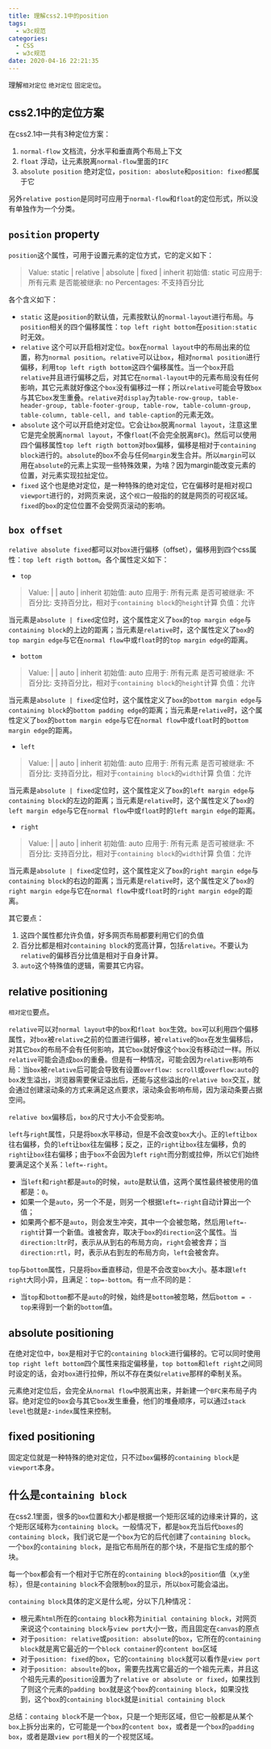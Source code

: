 ```yaml
---
title: 理解css2.1中的position
tags:
  - w3c规范
categories:
  - CSS
  - w3c规范
date: 2020-04-16 22:21:35
---
```



理解`相对定位` `绝对定位` `固定定位`。

<!-- more -->

## css2.1中的定位方案
在css2.1中一共有3种定位方案：
1. `normal-flow` 文档流，分水平和垂直两个布局上下文
2. `float` 浮动，让元素脱离`normal-flow`里面的`IFC`
3. `absolute position` 绝对定位，`position: aboslute`和`position: fixed`都属于它

另外`relative postion`是同时可应用于`normal-flow`和`float`的定位形式，所以没有单独作为一个分类。

## `position` property
`position`这个属性，可用于设置元素的定位方式，它的定义如下：
> Value:  	static | relative | absolute | fixed | inherit
初始值:  	static
可应用于:  	所有元素
是否能被继承:  	no
Percentages:  	不支持百分比

各个含义如下：
* `static` 这是`position`的默认值，元素按默认的`normal-layout`进行布局。与`position`相关的四个偏移属性：`top left right bottom`在`position:static`时无效。
* `relative` 这个可以开启相对定位。`box`在`normal layout`中的布局出来的位置，称为`normal position`。`relative`可以让`box`，相对`normal position`进行偏移，利用`top left rigth bottom`这四个偏移属性。当一个`box`开启`relative`并且进行偏移之后，对其它在`normal-layout`中的元素布局没有任何影响，其它元素就好像这个`box`没有偏移过一样；所以`relative`可能会导致`box`与其它`box`发生重叠。`relative`对`display`为`table-row-group, table-header-group, table-footer-group, table-row, table-column-group, table-column, table-cell, and table-caption`的元素无效。
* `absolute` 这个可以开启绝对定位。它会让`box`脱离`normal layout`，注意这里它是完全脱离`normal layout`，不像`float`(不会完全脱离`BFC`)。然后可以使用四个偏移属性`top left rigth bottom`对`box`偏移，偏移是相对于`containing block`进行的。`absolute`的`box`不会与任何`margin`发生合并。所以`margin`可以用在`absolute`的元素上实现一些特殊效果，为啥？因为margin能改变元素的位置，对元素实现拉扯定位。
* `fixed` 这个也是绝对定位，是一种特殊的绝对定位，它在偏移时是相对视口`viewport`进行的，对网页来说，这个`视口`一般指的的就是网页的可视区域。`fixed`的`box`的定位位置不会受网页滚动的影响。

## `box offset`
`relative absolute fixed`都可以对`box`进行偏移（offset），偏移用到四个css属性：`top left rigth bottom`。各个属性定义如下：
* `top`
> Value:  	<length> | <percentage> | auto | inherit
初始值:  	auto
应用于:  	所有元素
是否可被继承:  	不
百分比:  	支持百分比，相对于`containing block`的`height`计算
负值：允许

当元素是`absolute | fixed`定位时，这个属性定义了`box`的`top margin edge`与`containing block`的上边的距离；当元素是`relative`时，这个属性定义了`box`的`top margin edge`与它在`normal flow`中或`float`时的`top margin edge`的距离。

* `bottom`
> Value:  	<length> | <percentage> | auto | inherit
初始值:  	auto
应用于:  	所有元素
是否可被继承:  	不
百分比:  	支持百分比，相对于`containing block`的`height`计算
负值：允许

当元素是`absolute | fixed`定位时，这个属性定义了`box`的`bottom margin edge`与`containing block`的`bottom padding edge`的距离；当元素是`relative`时，这个属性定义了`box`的`bottom margin edge`与它在`normal flow`中或`float`时的`bottom margin edge`的距离。

* `left`
> Value:  	<length> | <percentage> | auto | inherit
初始值:  	auto
应用于:  	所有元素
是否可被继承:  	不
百分比:  	支持百分比，相对于`containing block`的`width`计算
负值：允许

当元素是`absolute | fixed`定位时，这个属性定义了`box`的`left margin edge`与`containing block`的左边的距离；当元素是`relative`时，这个属性定义了`box`的`left margin edge`与它在`normal flow`中或`float`时的`left margin edge`的距离。

* `right`
> Value:  	<length> | <percentage> | auto | inherit
初始值:  	auto
应用于:  	所有元素
是否可被继承:  	不
百分比:  	支持百分比，相对于`containing block`的`width`计算
负值：允许

当元素是`absolute | fixed`定位时，这个属性定义了`box`的`right margin edge`与`containing block`的右边的距离；当元素是`relative`时，这个属性定义了`box`的`right margin edge`与它在`normal flow`中或`float`时的`right margin edge`的距离。

其它要点：
1. 这四个属性都允许负值，好多网页布局都要利用它们的负值
2. 百分比都是相对`containing block`的宽高计算，包括`relative`。不要认为`relative`的偏移百分比值是相对于自身计算。
3. `auto`这个特殊值的逻辑，需要其它内容。

## relative positioning
`相对定位`要点。

`relative`可以对`normal layout`中的`box`和`float box`生效。`box`可以利用四个偏移属性，对`box`被`relative`之前的位置进行偏移，被`relative`的`box`在发生偏移后，对其它`box`的布局不会有任何影响，其它`box`就好像这个`box`没有移动过一样。所以`relative`可能会造成`box`的重叠。但是有一种情况，可能会因为`relative`影响布局：当`box`被`relative`后可能会导致有设置`overflow: scroll`或`overflow:auto`的`box`发生溢出，浏览器需要保证溢出后，还能与这些溢出的`relative box`交互，就会通过创建滚动条的方式来满足这点要求，滚动条会影响布局，因为滚动条要占据空间。

`relative box`偏移后，`box`的尺寸大小不会受影响。

`left`与`right`属性，只是将`box`水平移动，但是不会改变`box`大小。正的`left`让`box`往右偏移，负的`left`让`box`往左偏移；反之，正的`right`让`box`往左偏移，负的`right`让`box`往右偏移；由于`box`不会因为`left` `right`而分割或拉伸，所以它们始终要满足这个关系：`left=-right`。
* 当`left`和`right`都是`auto`的时候，`auto`是默认值，这两个属性最终被使用的值都是：`0`。
* 如果一个是`auto`，另一个不是，则另一个根据`left=-right`自动计算出一个值；
* 如果两个都不是`auto`，则会发生冲突，其中一个会被忽略，然后用`left=-right`计算一个新值。谁被舍弃，取决于`box`的`direction`这个属性。当`direction:ltr`时，表示从从到右的布局方向，`right`会被舍弃；当`direction:rtl`，时，表示从右到左的布局方向，`left`会被舍弃。

`top`与`bottom`属性，只是将`box`垂直移动，但是不会改变`box`大小。基本跟`left right`大同小异，且满足：`top=-bottom`。有一点不同的是：
* 当`top`和`bottom`都不是`auto`的时候，始终是`bottom`被忽略，然后`bottom = -top`来得到一个新的`bottom`值。


## absolute positioning
在绝对定位中，`box`是相对于它的`containing block`进行偏移的。它可以同时使用`top right left bottom`四个属性来指定偏移量，`top bottom`和`left right`之间同时设定的话，会对`box`进行拉伸，所以不存在类似`relative`那样的牵制关系。

元素绝对定位后，会完全从`normal flow`中脱离出来，并新建一个`BFC`来布局子内容。绝对定位的`box`会与其它`box`发生重叠，他们的堆叠顺序，可以通过`stack level`也就是`z-index`属性来控制。

## fixed positioning 
固定定位就是一种特殊的绝对定位，只不过`box`偏移的`containing block`是`viewport`本身。

## 什么是`containing block`
在css2.1里面，很多的`box`位置和大小都是根据一个矩形区域的边缘来计算的，这个矩形区域称为`containing block`。一般情况下，都是`box`充当后代`boxes`的`containing block`，我们说它是一个`box`为它的后代创建了`containing block`。 一个`box`的`containing block`，是指它布局所在的那个块，不是指它生成的那个块。

每一个`box`都会有一个相对于它所在的`containing block`的`position`值（x,y坐标），但是`containing block`不会限制`box`的显示，所以`box`可能会溢出。

`containing block`具体的定义是什么呢，分以下几种情况：
* 根元素`html`所在的`containg block`称为`initial containing block`，对网页来说这个`containing block`与`view port`大小一致，而且固定在`canvas`的原点
* 对于`position: relative`或`position: absolute`的`box`，它所在的`containing block`就是离它最近的一个`block container`的`content box`区域
* 对于`position: fixed`的`box`，它的`containing block`就可以看作是`view port`
* 对于`position: absoulte`的`box`，需要先找离它最近的一个祖先元素，并且这个祖先元素的`position`设置为了`relative or absolute or fixed`，如果找到了则这个元素的`padding box`就是这个`box`的`containing block`，如果没找到，这个`box`的`containing block`就是`initial containing block`

总结：`containg block`不是一个`box`，只是一个矩形区域，但它一般都是从某个`box`上拆分出来的，它可能是一个`box`的`content box`，或者是一个`box`的`padding box`，或者是跟`view port`相关的一个视觉区域。


